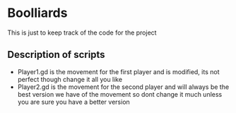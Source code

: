 # Boolliards

This is just to keep track of the code for the project

## Description of scripts
- Player1.gd is the movement for the first player and is modified, its not perfect though change it all you like
- Player2.gd is the movement for the second player and will always be the best version we have of the movement so dont change it much unless you are sure you have a better version
